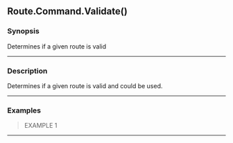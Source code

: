 Route.Command.Validate()
------------------------

### Synopsis
Determines if a given route is valid

---

### Description

Determines if a given route is valid and could be used.

---

### Examples
> EXAMPLE 1

---
